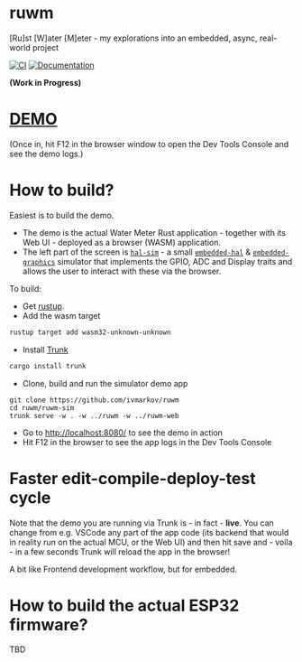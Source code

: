 # ruwm
[Ru]st [W]ater [M]eter - my explorations into an embedded, async, real-world project

[![CI](https://github.com/ivmarkov/ruwm/actions/workflows/ci.yml/badge.svg)](https://github.com/ivmarkov/ruwm/actions/workflows/ci.yml)
[![Documentation](https://img.shields.io/badge/docs-esp--rs-brightgreen)](https://ivmarkov.github.io/ruwm/ruwm/index.html)

**(Work in Progress)**

# [DEMO](https://ivmarkov.github.io/ruwm/demo/) 

(Once in, hit F12 in the browser window to open the Dev Tools Console and see the demo logs.)

# How to build?

Easiest is to build the demo. 
* The demo is the actual Water Meter Rust application - together with its Web UI - deployed as a browser (WASM) application.
* The left part of the screen is [`hal-sim`](https://github.com/ivmarkov/hal-sim) - a small [`embedded-hal`](https://github.com/rust-embedded/embedded-hal) & [`embedded-graphics`](https://github.com/embedded-graphics/embedded-graphics) simulator that implements the GPIO, ADC and Display traits and allows the user to interact with these via the browser.

To build:
* Get [rustup](https://rustup.rs/).
* Add the wasm target
```sh
rustup target add wasm32-unknown-unknown
```
* Install [Trunk](https://github.com/thedodd/trunk)
```sh
cargo install trunk
```

* Clone, build and run the simulator demo app
```
git clone https://github.com/ivmarkov/ruwm
cd ruwm/ruwm-sim
trunk serve -w . -w ../ruwm -w ../ruwm-web
```

* Go to [http://localhost:8080/](http://localhost:8080/) to see the demo in action
* Hit F12 in the browser to see the app logs in the Dev Tools Console

# Faster edit-compile-deploy-test cycle

Note that the demo you are running via Trunk is - in fact - **live**. You can change from e.g. VSCode any part of the app code (its backend that would in reality run on the actual MCU, or the Web UI) and then hit save and - voila - in a few seconds Trunk will reload the app in the browser!

A bit like Frontend development workflow, but for embedded.

# How to build the actual ESP32 firmware?

TBD
